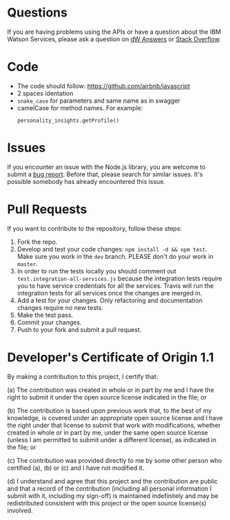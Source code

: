 # Questions

If you are having problems using the APIs or have a question about the IBM
Watson Services, please ask a question on
[dW Answers](https://developer.ibm.com/answers/questions/ask/?topics=watson)
or [Stack Overflow](http://stackoverflow.com/questions/ask?tags=ibm-watson).

# Code

* The code should follow: https://github.com/airbnb/javascript
* 2 spaces identation
* `snake_case` for parameters and same name as in swagger
* camelCase for method names. For example:
  ```
  personality_insights.getProfile()
  ```

# Issues

If you encounter an issue with the Node.js library, you are welcome to submit
a [bug report](https://github.com/watson-developer-cloud/node-sdk/issues).
Before that, please search for similar issues. It's possible somebody has
already encountered this issue.

# Pull Requests

If you want to contribute to the repository, follow these steps:

1. Fork the repo.
1. Develop and test your code changes: `npm install -d && npm test`. Make sure you work in the `dev` branch. PLEASE don't do your work in `master`.
1. In order to run the tests locally you should comment out `test.integration-all-services.js` because the integration tests require you to have service credentials for all the services.
Travis will run the integration tests for all services once the changes are merged in.
1. Add a test for your changes. Only refactoring and documentation changes require no new tests.
1. Make the test pass.
1. Commit your changes.
1. Push to your fork and submit a pull request.

# Developer's Certificate of Origin 1.1

By making a contribution to this project, I certify that:

(a) The contribution was created in whole or in part by me and I
   have the right to submit it under the open source license
   indicated in the file; or

(b) The contribution is based upon previous work that, to the best
   of my knowledge, is covered under an appropriate open source
   license and I have the right under that license to submit that
   work with modifications, whether created in whole or in part
   by me, under the same open source license (unless I am
   permitted to submit under a different license), as indicated
   in the file; or

(c) The contribution was provided directly to me by some other
   person who certified (a), (b) or (c) and I have not modified
   it.

(d) I understand and agree that this project and the contribution
   are public and that a record of the contribution (including all
   personal information I submit with it, including my sign-off) is
   maintained indefinitely and may be redistributed consistent with
   this project or the open source license(s) involved.
